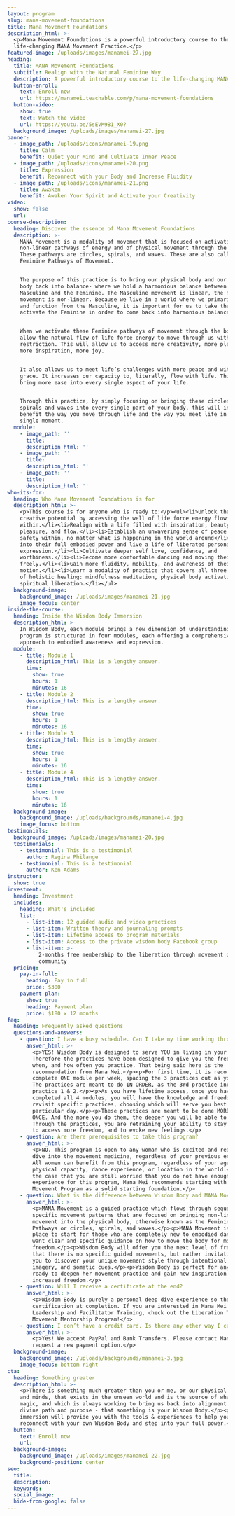 ```yaml
---
layout: program
slug: mana-movement-foundations
title: Mana Movement Foundations
description_html: >-
  <p>Mana Movement Foundations is a powerful introductory course to the
  life-changing MANA Movement Practice.</p>
featured-image: /uploads/images/manamei-27.jpg
heading:
  title: MANA Movement Foundations
  subtitle: Realign with the Natural Feminine Way
  description: A powerful introductory course to the life-changing MANA Movement Practice
  button-enroll:
    text: Enroll now
    url: https://manamei.teachable.com/p/mana-movement-foundations
  button-video:
    show: true
    text: Watch the video
    url: https://youtu.be/5sEVM981_X0?
  background_image: /uploads/images/manamei-27.jpg
banner:
  - image_path: /uploads/icons/manamei-19.png
    title: Calm
    benefit: Quiet your Mind and Cultivate Inner Peace
  - image_path: /uploads/icons/manamei-20.png
    title: Expression
    benefit: Reconnect with your Body and Increase Fluidity
  - image_path: /uploads/icons/manamei-21.png
    title: Awaken
    benefit: Awaken Your Spirit and Activate your Creativity
video:
  show: false
  url:
course-description:
  heading: Discover the essence of Mana Movement Foundations
  description: >-
    MANA Movement is a modality of movement that is focused on activating the
    non-linear pathways of energy and of physical movement through the body.
    These pathways are circles, spirals, and waves. These are also called the
    Feminine Pathways of Movement.


    The purpose of this practice is to bring our physical body and our energy
    body back into balance- where we hold a harmonious balance between the
    Masculine and the Feminine. The Masculine movement is linear, the feminine
    movement is non-linear. Because we live in a world where we primarily move
    and function from the Masculine, it is important for us to take the time to
    activate the Feminine in order to come back into harmonious balance.


    When we activate these Feminine pathways of movement through the body, we
    allow the natural flow of life force energy to move through us without
    restriction. This will allow us to access more creativity, more pleasure,
    more inspiration, more joy.


    It also allows us to meet life’s challenges with more peace and with more
    grace. It increases our capacity to, literally, flow with life. This will
    bring more ease into every single aspect of your life. 


    Through this practice, by simply focusing on bringing these circles and
    spirals and waves into every single part of your body, this will in turn
    benefit the way you move through life and the way you meet life in every
    single moment. 
  module:
    - image_path: ''
      title:
      description_html: ''
    - image_path: ''
      title:
      description_html: ''
    - image_path: ''
      title:
      description_html: ''
who-its-for:
  heading: Who Mana Movement Foundations is for
  description_html: >-
    <p>This course is for anyone who is ready to:</p><ul><li>Unlock their full
    creative potential by accessing the well of life force energy flowing
    within.</li><li>Realign with a life filled with inspiration, beauty,
    pleasure, and flow.</li><li>Establish an unwavering sense of peace and
    safety within, no matter what is happening in the world around</li><li>Rise
    into their full embodied power and live a life of liberated personal
    expression.</li><li>Cultivate deeper self love, confidence, and
    worthiness.</li><li>Become more comfortable dancing and moving their body
    freely.</li><li>Gain more fluidity, mobility, and awareness of their body in
    motion.</li><li>Learn a modality of practice that covers all three aspects
    of holistic healing: mindfulness meditation, physical body activation,
    spiritual liberation.</li></ul>
  background-image:
    background_image: /uploads/images/manamei-21.jpg
    image_focus: center
inside-the-course:
  heading: Inside the Wisdom Body Immersion
  description_html: >-
    In Wisdom Body, each module brings a new dimension of understanding. Our
    program is structured in four modules, each offering a comprehensive
    approach to embodied awareness and expression.
  module:
    - title: Module 1
      description_html: This is a lengthy answer.
      time:
        show: true
        hours: 1
        minutes: 16
    - title: Module 2
      description_html: This is a lengthy answer.
      time:
        show: true
        hours: 1
        minutes: 16
    - title: Module 3
      description_html: This is a lengthy answer.
      time:
        show: true
        hours: 1
        minutes: 16
    - title: Module 4
      description_html: This is a lengthy answer.
      time:
        show: true
        hours: 1
        minutes: 16
  background-image:
    background_image: /uploads/backgrounds/manamei-4.jpg
    image_focus: bottom
testimonials:
  background_image: /uploads/images/manamei-20.jpg
  testimonials:
    - testimonial: This is a testimonial
      author: Regina Philange
    - testimonial: This is a testimonial
      author: Ken Adams
instructor:
  show: true
investment:
  heading: Investment
  includes:
    heading: What's included
    list:
      - list-item: 12 guided audio and video practices
      - list-item: Written theory and journaling prompts
      - list-item: Lifetime access to program materials
      - list-item: Access to the private wisdom body Facebook group
      - list-item: >-
          2-months free membership to the liberation through movement online
          community
  pricing:
    pay-in-full:
      heading: Pay in full
      price: $300
    payment-plan:
      show: true
      heading: Payment plan
      price: $180 x 12 months
faq:
  heading: Frequently asked questions
  questions-and-answers:
    - question: I have a busy schedule. Can I take my time working through each module?
      answer_html: >-
        <p>YES! Wisdom Body is designed to serve YOU in living in your radiance.
        Therefore the practices have been designed to give you the freedom of
        when, and how often you practice. That being said here is the
        recommendation from Mana Mei.</p><p>For first time, it is recommended to
        complete ONE module per week, spacing the 3 practices out as you desire.
        The practices are meant to do IN ORDER, as the 3rd practice incorporates
        practice 1 & 2.</p><p>As you have lifetime access, once you have
        completed all 4 modules, you will have the knowledge and freedom to
        revisit specific practices, choosing which will serve you best on any
        particular day.</p><p>These practices are meant to be done MORE THAN
        ONCE. And the more you do them, the deeper you will be able to go.
        Through the practices, you are retraining your ability to stay present,
        to access more freedom, and to evoke new feelings.</p>
    - question: Are there prerequisites to take this program?
      answer_html: >-
        <p>NO. This program is open to any woman who is excited and ready to
        dive into the movement medicine, regardless of your previous experience.
        All women can benefit from this program, regardless of your age,
        physical capacity, dance experience, or location in the world.</p><p>In
        the case that you are still worried that you do not have enough
        experience for this program, Mana Mei recommends starting with the MANA
        Movement Program as a solid starting foundation.</p>
    - question: What is the difference between Wisdom Body and MANA Movement?
      answer_html: >-
        <p>MANA Movement is a guided practice which flows through sequences of
        specific movement patterns that are focused on bringing non-linear
        movement into the physical body, otherwise known as the Feminine
        Pathways or circles, spirals, and waves.</p><p>MANA Movement is a great
        place to start for those who are completely new to embodied dance and
        want clear and specific guidance on how to move the body for more
        freedom.</p><p>Wisdom Body will offer you the next level of freedom in
        that there is no specific guided movements, but rather invitations for
        you to discover your unique movement style through intentional prompts,
        imagery, and somatic cues.</p><p>Wisdom Body is perfect for any woman
        ready to deepen her movement practice and gain new inspiration for
        increased freedom.</p>
    - question: Will I receive a certificate at the end?
      answer_html: >-
        <p>Wisdom Body is purely a personal deep dive experience so there is no
        certification at completion. If you are interested in Mana Mei’s Level 1
        Leadership and Facilitator Training, check out the Liberation Through
        Movement Mentorship Program!</p>
    - question: I don’t have a credit card. Is there any other way I can pay?
      answer_html: >-
        <p>Yes! We accept PayPal and Bank Transfers. Please contact Mana Mei to
        request a new payment option.</p>
  background-image:
    background_image: /uploads/backgrounds/manamei-3.jpg
    image_focus: bottom right
cta:
  heading: Something greater
  description_html: >-
    <p>There is something much greater than you or me, or our physical bodies
    and minds, that exists in the unseen world and is the source of what we call
    magic, and which is always working to bring us back into alignment with our
    divine path and purpose - that something is your Wisdom Body.</p><p>This
    immersion will provide you with the tools & experiences to help you
    reconnect with your own Wisdom Body and step into your full power.</p>
  button:
    text: Enroll now
    url:
  background-image:
    background_image: /uploads/images/manamei-22.jpg
    background-position: center
seo:
  title:
  description:
  keywords:
  social_image:
  hide-from-google: false
---
```

